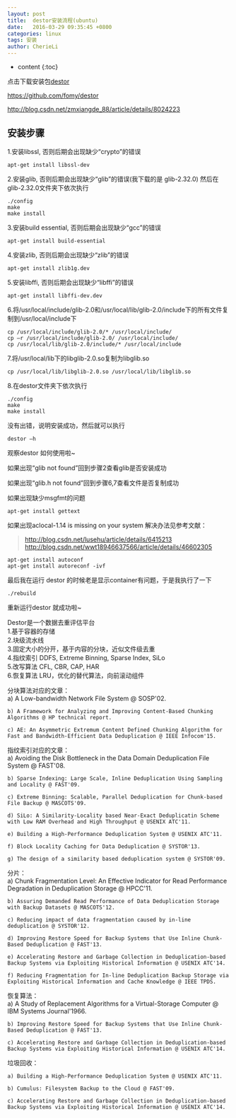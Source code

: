 ```yaml
---
layout: post
title:  destor安装流程(ubuntu)
date:   2016-03-29 09:35:45 +0800
categories: linux
tags: 安装
author: CherieLi
---
```


* content
{:toc}

点击下载安装包[destor](https://github.com/cherieLi/destor)

https://github.com/fomy/destor  

http://blog.csdn.net/zmxiangde_88/article/details/8024223  

## 安装步骤

 1.安装libssl, 否则后期会出现缺少“crypto”的错误
```
apt-get install libssl-dev
```

2.安装glib, 否则后期会出现缺少“glib”的错误(我下载的是 glib-2.32.0)
然后在glib-2.32.0文件夹下依次执行
```
./config
make
make install
```

3.安装build essential, 否则后期会出现缺少“gcc”的错误
```
apt-get install build-essential
```

 4.安装zlib, 否则后期会出现缺少“zlib”的错误
```
apt-get install zlib1g.dev
```

 5.安装libffi, 否则后期会出现缺少“libffi”的错误
```
apt-get install libffi-dev.dev
```

 6.将/usr/local/include/glib-2.0和/usr/local/lib/glib-2.0/include下的所有文件复制到/usr/local/include下
```
cp /usr/local/include/glib-2.0/* /usr/local/include/
cp –r /usr/local/include/glib-2.0/ /usr/local/include/
cp /usr/local/lib/glib-2.0/include/* /usr/local/include
```

 7.将/usr/local/lib下的libglib-2.0.so复制为libglib.so
```
cp /usr/local/lib/libglib-2.0.so /usr/local/lib/libglib.so
```

 8.在destor文件夹下依次执行
```
./config
make
make install
```

没有出错，说明安装成功，然后就可以执行
```
destor –h 
```
 观察destor 如何使用啦~
 
如果出现“glib not found”回到步骤2查看glib是否安装成功

如果出现“glib.h not found”回到步骤6,7查看文件是否复制成功

如果出现缺少msgfmt的问题 
```
apt-get install gettext
```

如果出现aclocal-1.14 is missing on your system
解决办法见参考文献：
>http://blog.csdn.net/lusehu/article/details/6415213   
>http://blog.csdn.net/wwt18946637566/article/details/46602305
```
apt-get install autoconf
apt-get install autoreconf -ivf
```	

最后我在运行 destor 的时候老是显示container有问题，于是我执行了一下 
```
./rebuild 
```
重新运行destor 就成功啦~


Destor是一个数据去重评估平台  
1.基于容器的存储  
2.块级流水线  
3.固定大小的分开，基于内容的分块，近似文件级去重  
4.指纹索引 DDFS, Extreme Binning, Sparse Index, SiLo  
5.改写算法 CFL, CBR, CAP, HAR  
6.恢复算法 LRU，优化的替代算法，向前滚动组件  

分块算法对应的文章：  
    a) A Low-bandwidth Network File System @ SOSP'02.  

    b) A Framework for Analyzing and Improving Content-Based Chunking Algorithms @ HP technical report.  

    c) AE: An Asymmetric Extremum Content Defined Chunking Algorithm for Fast and Bandwidth-Efficient Data Deduplication @ IEEE Infocom'15.  

指纹索引对应的文章：  
    a) Avoiding the Disk Bottleneck in the Data Domain Deduplication File System @ FAST'08.  

    b) Sparse Indexing: Large Scale, Inline Deduplication Using Sampling and Locality @ FAST'09.  

    c) Extreme Binning: Scalable, Parallel Deduplication for Chunk-based File Backup @ MASCOTS'09.  

    d) SiLo: A Similarity-Locality based Near-Exact Deduplicatin Scheme with Low RAM Overhead and High Throughput @ USENIX ATC'11.  

    e) Building a High-Performance Deduplication System @ USENIX ATC'11.  

    f) Block Locality Caching for Data Deduplication @ SYSTOR'13.  

    g) The design of a similarity based deduplication system @ SYSTOR'09.  

分片：  
    a) Chunk Fragmentation Level: An Effective Indicator for Read Performance Degradation in Deduplication Storage @ HPCC'11.  

    b) Assuring Demanded Read Performance of Data Deduplication Storage with Backup Datasets @ MASCOTS'12.  

    c) Reducing impact of data fragmentation caused by in-line deduplication @ SYSTOR'12.  

    d) Improving Restore Speed for Backup Systems that Use Inline Chunk-Based Deduplication @ FAST'13.  

    e) Accelerating Restore and Garbage Collection in Deduplication-based Backup Systems via Exploiting Historical Information @ USENIX ATC'14.  

    f) Reducing Fragmentation for In-line Deduplication Backup Storage via Exploiting Historical Information and Cache Knowledge @ IEEE TPDS.  

恢复算法：  
    a) A Study of Replacement Algorithms for a Virtual-Storage Computer @ IBM Systems Journal'1966.  

    b) Improving Restore Speed for Backup Systems that Use Inline Chunk-Based Deduplication @ FAST'13.  

    c) Accelerating Restore and Garbage Collection in Deduplication-based Backup Systems via Exploiting Historical Information @ USENIX ATC'14.  

垃圾回收：  

    a) Building a High-Performance Deduplication System @ USENIX ATC'11.  

    b) Cumulus: Filesystem Backup to the Cloud @ FAST'09.   

    c) Accelerating Restore and Garbage Collection in Deduplication-based Backup Systems via Exploiting Historical Information @ USENIX ATC'14.  


